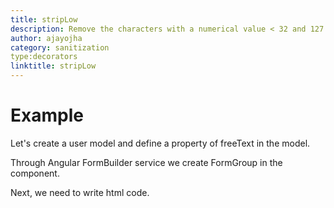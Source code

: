 ```yaml
---
title: stripLow
description: Remove the characters with a numerical value < 32 and 127.
author: ajayojha
category: sanitization
type:decorators
linktitle: stripLow
---
```

# Example  
Let's create a user model and define a property of freeText in the model.
<div component="app-code" key="stripLow-add-model"></div> 

Through Angular FormBuilder service we create FormGroup in the component.

<div component="app-code" key="stripLow-add-component"></div> 
Next, we need to write html code.
<div component="app-code" key="stripLow-add-html"></div> 
<div component="app-example-runner" ref-component="app-stripLow-add"></div>
